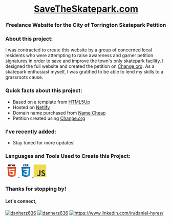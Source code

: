 
<h1 align="center"> <a href="https://savetheskatepark.com/"> SaveTheSkatepark.com </a> </h1>


<h3 align="center"> Freelance Website for the City of Torrington Skatepark Petition  </h3>

<!----- <h3 align="center"> <a href="https://savetheskatepark.com/"> Visit The Site </a></h3> ----> 

<h3 align="left">About this project:</h3>
<p align="left">
I was contracted to create this website by a group of concerned local residents who were attempting to raise awareness and garner petition signatures in order to save and improve the town's only skatepark facility.
I designed the full website and created the petition on <a href="https://chng.it/VXySGFXB"> Change.org</a>. As a skatepark enthusiast myself, I was gratified to be able to lend my skills to a grassroots cause.  
</p>

<h3 align="left">Quick facts about this project:</h3>
<p align="left">
<ul>
<li> Based on a template from <a href="https://html5up.net/"> HTML5Up</a> </li>
<li> Hosted on <a href="https://app.netlify.com/drop"> Netlify </a> </li>
<li> Domain name purchased from <a href="https://www.namecheap.com/"> Name Cheap </a> </li>
<li> Petition created using <a href="https://chng.it/VXySGFXB"> Change.org</a> </li>
<!----- <li> </li> ---->
</ul>
</p>



<h3 align="left">I've recently added:</h3>
<p align="left">

<ul>
<li> Stay tuned for more updates! </li>

<!----- <li> </li> ---->
</ul>
</p>


<h3 align="left">Languages and Tools Used to Create this Project:</h3>
<p align="left"> <a href="https://www.w3.org/html/" target="_blank" rel="noreferrer"> <img src="https://raw.githubusercontent.com/devicons/devicon/master/icons/html5/html5-original-wordmark.svg" alt="html5" width="40" height="40"/> </a> <a href="https://www.w3schools.com/css/" target="_blank" rel="noreferrer"> <img src="https://raw.githubusercontent.com/devicons/devicon/master/icons/css3/css3-original-wordmark.svg" alt="css3" width="40" height="40"/> </a> <a href="https://developer.mozilla.org/en-US/docs/Web/JavaScript" target="_blank" rel="noreferrer"> <img src="https://raw.githubusercontent.com/devicons/devicon/master/icons/javascript/javascript-original.svg" alt="javascript" width="40" height="40"/> </a> </p>


<h3 align="left">Thanks for stopping by!</h3>
<h4> Let's connect, </h4>
<p align="left">
<a href="https://twitter.com/danherz636" target="blank"><img align="center" src="https://raw.githubusercontent.com/rahuldkjain/github-profile-readme-generator/master/src/images/icons/Social/twitter.svg" alt="danherz636" height="30" width="40" /></a>
<a href="https://www.twitch.tv/herz636/videos" target="blank"><img align="center" src="https://raw.githubusercontent.com/rahuldkjain/github-profile-readme-generator/master/src/images/icons/Social/twitch.svg" alt="danherz636" height="30" width="40" /></a>
<a href="https://www.linkedin.com/in/daniel-hyres/" target="blank"><img align="center" src="https://raw.githubusercontent.com/rahuldkjain/github-profile-readme-generator/master/src/images/icons/Social/linked-in-alt.svg" alt="https://www.linkedin.com/in/daniel-hyres/" height="30" width="40" /></a>
</p>

